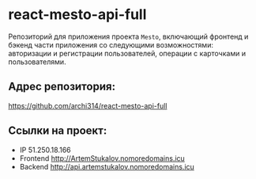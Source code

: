 # react-mesto-api-full
Репозиторий для приложения проекта `Mesto`, включающий фронтенд и бэкенд части приложения со следующими возможностями: авторизации и регистрации пользователей, операции с карточками и пользователями. 

## Адрес репозитория: 
https://github.com/archi314/react-mesto-api-full

## Ссылки на проект:
* IP 51.250.18.166
* Frontend http://ArtemStukalov.nomoredomains.icu
* Backend http://api.artemstukalov.nomoredomains.icu
